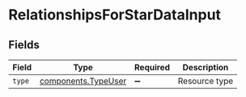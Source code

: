 # RelationshipsForStarDataInput


## Fields

| Field                                                  | Type                                                   | Required                                               | Description                                            |
| ------------------------------------------------------ | ------------------------------------------------------ | ------------------------------------------------------ | ------------------------------------------------------ |
| `type`                                                 | [components.TypeUser](../../models/shared/typeuser.md) | :heavy_minus_sign:                                     | Resource type                                          |